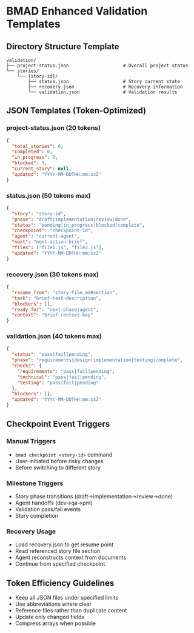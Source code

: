 # BMAD Enhanced Validation Templates

## Directory Structure Template
```
validation/
├── project-status.json                    # Overall project status
└── stories/
    └── {story-id}/
        ├── status.json                    # Story current state
        ├── recovery.json                  # Recovery information
        └── validation.json                # Validation results
```

## JSON Templates (Token-Optimized)

### project-status.json (20 tokens)
```json
{
  "total_stories": 0,
  "completed": 0,
  "in_progress": 0,
  "blocked": 0,
  "current_story": null,
  "updated": "YYYY-MM-DDTHH:mm:ssZ"
}
```

### status.json (50 tokens max)
```json
{
  "story": "story-id",
  "phase": "draft|implementation|review|done",
  "status": "pending|in_progress|blocked|complete",
  "checkpoint": "checkpoint-id",
  "agent": "current-agent",
  "next": "next-action-brief",
  "files": ["file1.js", "file2.js"],
  "updated": "YYYY-MM-DDTHH:mm:ssZ"
}
```

### recovery.json (30 tokens max)
```json
{
  "resume_from": "story-file.md#section",
  "task": "brief-task-description",
  "blockers": [],
  "ready_for": "next-phase|agent",
  "context": "brief-context-key"
}
```

### validation.json (40 tokens max)
```json
{
  "status": "pass|fail|pending",
  "phase": "requirements|design|implementation|testing|complete",
  "checks": {
    "requirements": "pass|fail|pending",
    "technical": "pass|fail|pending",
    "testing": "pass|fail|pending"
  },
  "blockers": [],
  "updated": "YYYY-MM-DDTHH:mm:ssZ"
}
```

## Checkpoint Event Triggers

### Manual Triggers
- `bmad checkpoint <story-id>` command
- User-initiated before risky changes
- Before switching to different story

### Milestone Triggers
- Story phase transitions (draft→implementation→review→done)
- Agent handoffs (dev→qa→pm)
- Validation pass/fail events
- Story completion

### Recovery Usage
- Load recovery.json to get resume point
- Read referenced story file section
- Agent reconstructs context from documents
- Continue from specified checkpoint

## Token Efficiency Guidelines
- Keep all JSON files under specified limits
- Use abbreviations where clear
- Reference files rather than duplicate content
- Update only changed fields
- Compress arrays when possible